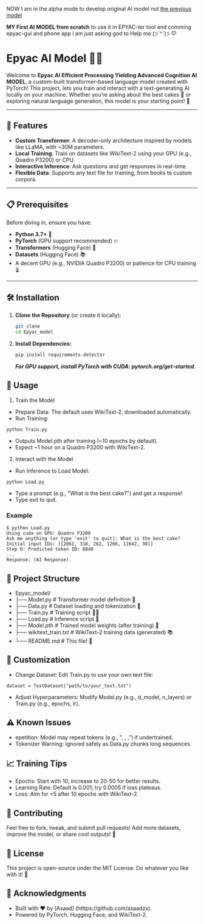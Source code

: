 NOW I am in the alpha mode to develop original AI model not [the previous model](https://ollama.com/asaad/epyac.1)

**MY First AI MODEL from scratch**
to use it in EPYAC-ter tool and comming epyac-gui and phone app 
i am just asking god to Help me (੭ˊ^ˋ)੭ ♡   

# Epyac AI Model 🤖✨

Welcome to **Epyac AI** **Efficient Processing Yielding Advanced Cognition AI MODEL**, a custom-built transformer-based language model created with PyTorch! This project, lets you train and interact with a text-generating AI locally on your machine. Whether you’re asking about the best cakes 🍰 or exploring natural language generation, this model is your starting point! 🚀

---

## 🌟 Features
- **Custom Transformer**: A decoder-only architecture inspired by models like LLaMA, with ~30M parameters.
- **Local Training**: Train on datasets like WikiText-2 using your GPU (e.g., Quadro P3200) or CPU.
- **Interactive Inference**: Ask questions and get responses in real-time.
- **Flexible Data**: Supports any text file for training, from books to custom corpora.

---

## 📋 Prerequisites
Before diving in, ensure you have:
- **Python 3.7+** 🐍
- **PyTorch** (GPU support recommended) 🔥
- **Transformers** (Hugging Face) 🤗
- **Datasets** (Hugging Face) 📚
- A decent GPU (e.g., NVIDIA Quadro P3200) or patience for CPU training ⏳

---

## 🛠️ Installation
1. **Clone the Repository** (or create it locally):
   ```bash
   git clone 
   cd Epyac_model
    ```
2. **Install Dependencies:**
    ```bash
    pip install requirements-detector
    ```
    ***For GPU support, install PyTorch with CUDA: pytorch.org/get-started.***

## 🚀 Usage

1. Train the Model

- Prepare Data: The default uses WikiText-2, downloaded automatically.
- Run Training:
```
python Train.py
```
- Outputs Model.pth after training (~10 epochs by default).
- Expect ~1 hour on a Quadro P3200 with WikiText-2.

2. Interact with the Model
- Run Inference to Load Model:
```
python Load.py
```
- Type a prompt (e.g., "What is the best cake?") and get a response!
- Type exit to quit.

### Example
```
$ python Load.py
Using cuda on GPU: Quadro P3200
Ask me anything (or type 'exit' to quit): What is the best cake?
Initial input IDs: [[2061, 318, 262, 1266, 11642, 30]]
Step 0: Predicted token ID: 8840
...
Response: (AI Response).
```
## 📂 Project Structure
- Epyac_model/
- ├── Model.py         # Transformer model definition 🤖
- ├── Data.py          # Dataset loading and tokenization 📝
- ├── Train.py         # Training script 🏋️‍♂️
- ├── Load.py          # Inference script 💬
- ├── Model.pth        # Trained model weights (after training) 💾
- ├── wikitext_train.txt  # WikiText-2 training data (generated) 📚
- └── README.md        # This file! 👋

## 🎨 Customization
- Change Dataset: Edit Train.py to use your own text file:

```
dataset = TextDataset("path/to/your_text.txt")
```
- Adjust Hyperparameters: Modify Model.py (e.g., d_model, n_layers) or Train.py (e.g., epochs, lr).

## ⚠️ Known Issues
- epetition: Model may repeat tokens (e.g., ", , ,") if undertrained.
- Tokenizer Warning: Ignored safely as Data.py chunks long sequences.

## 📈 Training Tips
- Epochs: Start with 10, increase to 20-50 for better results.
- Learning Rate: Default is 0.001; try 0.0005 if loss plateaus.
- Loss: Aim for <5 after 10 epochs with WikiText-2.

## 🤝 Contributing
Feel free to fork, tweak, and submit pull requests! Add more datasets, improve the model, or share cool outputs! 🌟

## 📜 License

This project is open-source under the MIT License. Do whatever you like with it! 🎉

## 🙌 Acknowledgments
- Built with ❤️ by [Asaad] (htttps://github.com/asaadzx).
- Powered by PyTorch, Hugging Face, and WikiText-2.